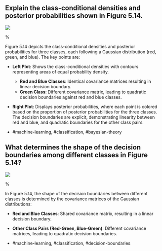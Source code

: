 ## Explain the class-conditional densities and posterior probabilities shown in Figure 5.14.

![](https://cdn.mathpix.com/cropped/2024_05_26_bb6ce2823310d4cb97d4g-1.jpg?height=643&width=701&top_left_y=211&top_left_x=150)

%

Figure 5.14 depicts the class-conditional densities and posterior probabilities for three classes, each following a Gaussian distribution (red, green, and blue). The key points are:

- **Left Plot**: Shows the class-conditional densities with contours representing areas of equal probability density.
  - **Red and Blue Classes**: Identical covariance matrices resulting in linear decision boundary.
  - **Green Class**: Different covariance matrix, leading to quadratic decision boundaries against red and blue classes.
  
- **Right Plot**: Displays posterior probabilities, where each point is colored based on the proportion of posterior probabilities for the three classes. The decision boundaries are explicit, demonstrating linearity between red and blue, and quadratic boundaries for the other class pairs.

- #machine-learning, #classification, #bayesian-theory


## What determines the shape of the decision boundaries among different classes in Figure 5.14?

![](https://cdn.mathpix.com/cropped/2024_05_26_bb6ce2823310d4cb97d4g-1.jpg?height=643&width=701&top_left_y=211&top_left_x=150)

%

In Figure 5.14, the shape of the decision boundaries between different classes is determined by the covariance matrices of the Gaussian distributions:

- **Red and Blue Classes**: Shared covariance matrix, resulting in a linear decision boundary.
- **Other Class Pairs (Red-Green, Blue-Green)**: Different covariance matrices, leading to quadratic decision boundaries.

- #machine-learning, #classification, #decision-boundaries